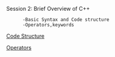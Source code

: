 Session 2: Brief Overview of C++

          -Basic Syntax and Code structure
          -Operators,keywords

[Code Structure](https://www.geeksforgeeks.org/structure-of-c-program/)

[Operators](https://www.geeksforgeeks.org/operators-c-c/)
